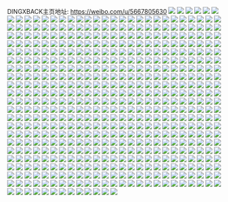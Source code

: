 DINGXBACK主页地址: https://weibo.com/u/5667805630 
![](https://wx4.sinaimg.cn/mw2000/006bzx9Qgy1h8kmkj4sdij30u00vi421.jpg) 
![](https://wx4.sinaimg.cn/mw2000/006bzx9Qgy1h8kmkjt6rmj30u0140wk7.jpg) 
![](https://wx4.sinaimg.cn/mw2000/006bzx9Qgy1h8kmkjhlk5j30u0140gvr.jpg) 
![](https://wx4.sinaimg.cn/mw2000/006bzx9Qgy1h8kmkk4jjuj30u0140drk.jpg) 
![](https://wx4.sinaimg.cn/mw2000/006bzx9Qgy1h8kmkkhq3vj30u0140gzz.jpg) 
![](https://wx4.sinaimg.cn/mw2000/006bzx9Qgy1h8hjbv80m1j30qo0rpacb.jpg) 
![](https://wx4.sinaimg.cn/mw2000/006bzx9Qgy1h82odjegn3j30u0140191.jpg) 
![](https://wx4.sinaimg.cn/mw2000/006bzx9Qgy1h82odihck3j30u0140k71.jpg) 
![](https://wx4.sinaimg.cn/mw2000/006bzx9Qgy1h82odix9hvj30u0140qcz.jpg) 
![](https://wx4.sinaimg.cn/mw2000/006bzx9Qgy1h7g3pf0md1j30u011iwiv.jpg) 
![](https://wx4.sinaimg.cn/mw2000/006bzx9Qgy1h7g3peh8rzj30u011jafk.jpg) 
![](https://wx4.sinaimg.cn/mw2000/006bzx9Qgy1h7g3pd6h61j30su1qgdp4.jpg) 
![](https://wx4.sinaimg.cn/mw2000/006bzx9Qgy1h7g3pdqbtyj30l411i430.jpg) 
![](https://wx4.sinaimg.cn/mw2000/006bzx9Qgy1h77i4bkir8j30my0ukn6e.jpg) 
![](https://wx4.sinaimg.cn/mw2000/006bzx9Qgy1h77hm08stlj315a0u0ah1.jpg) 
![](https://wx4.sinaimg.cn/mw2000/006bzx9Qgy1h77hlz1k2jj30u0140dps.jpg) 
![](https://wx4.sinaimg.cn/mw2000/006bzx9Qgy1h77i2nhsgaj30ru0sogs1.jpg) 
![](https://wx4.sinaimg.cn/mw2000/006bzx9Qgy1h77hlzfrabj30u0140tgi.jpg) 
![](https://wx4.sinaimg.cn/mw2000/006bzx9Qgy1h7662ax6d9j30xl0oq0yy.jpg) 
![](https://wx4.sinaimg.cn/mw2000/006bzx9Qgy1h7662b78eyj30mz0dvdgl.jpg) 
![](https://wx4.sinaimg.cn/mw2000/006bzx9Qgy1h70f19m60lj31680u0drt.jpg) 
![](https://wx4.sinaimg.cn/mw2000/006bzx9Qgy1h6wy1bwa2gj31400u0wqf.jpg) 
![](https://wx4.sinaimg.cn/mw2000/006bzx9Qgy1h6wy1cgofzj31400u0dr7.jpg) 
![](https://wx4.sinaimg.cn/mw2000/006bzx9Qgy1h6wy1czl1zj31400u0wox.jpg) 
![](https://wx4.sinaimg.cn/mw2000/006bzx9Qly1h6vph960d9j30u00u03zn.jpg) 
![](https://wx4.sinaimg.cn/mw2000/006bzx9Qly1h6vph9jah9j30u0141dhg.jpg) 
![](https://wx4.sinaimg.cn/mw2000/006bzx9Qly1h6vph9vq25j30u01etjxl.jpg) 
![](https://wx4.sinaimg.cn/mw2000/006bzx9Qly1h6rvmrowa5j30u013p79x.jpg) 
![](https://wx4.sinaimg.cn/mw2000/006bzx9Qly1h6rvms4mi2j30u013sgqw.jpg) 
![](https://wx4.sinaimg.cn/mw2000/006bzx9Qly1h6rvmqyvoxj30u01hcjyj.jpg) 
![](https://wx4.sinaimg.cn/mw2000/006bzx9Qly1h6rvmshfpvj30u01hck0j.jpg) 
![](https://wx4.sinaimg.cn/mw2000/006bzx9Qly1h6rvmsto9oj30u011i777.jpg) 
![](https://wx4.sinaimg.cn/mw2000/006bzx9Qly1h6rvmt8dj5j30mz14fn1c.jpg) 
![](https://wx4.sinaimg.cn/mw2000/006bzx9Qgy1h6otucesm0j30rl1d3k38.jpg) 
![](https://wx4.sinaimg.cn/mw2000/006bzx9Qgy1h6otufxft9j30u01hcgxd.jpg) 
![](https://wx4.sinaimg.cn/mw2000/006bzx9Qly1h62vb1vy1dj30u0140wmq.jpg) 
![](https://wx4.sinaimg.cn/mw2000/006bzx9Qly1h62vl64oytj30u00w479u.jpg) 
![](https://wx4.sinaimg.cn/mw2000/006bzx9Qly1h62vb38ul7j31400u07cl.jpg) 
![](https://wx4.sinaimg.cn/mw2000/006bzx9Qly1h62vb3jcfwj31400u0jzo.jpg) 
![](https://wx4.sinaimg.cn/mw2000/006bzx9Qly1h62vdt06r1j30u0140tgq.jpg) 
![](https://wx4.sinaimg.cn/mw2000/006bzx9Qly1h62vb0zp8tj31400u0do9.jpg) 
![](https://wx4.sinaimg.cn/mw2000/006bzx9Qgy1h4h47stuyzj31o0190e81.jpg) 
![](https://wx4.sinaimg.cn/mw2000/006bzx9Qgy1h4h47uhn6fj31o0190npd.jpg) 
![](https://wx4.sinaimg.cn/mw2000/006bzx9Qgy1h4h47r9bwjj31o01907wh.jpg) 
![](https://wx4.sinaimg.cn/mw2000/006bzx9Qly1h3qg2a8qd4j30u0140k36.jpg) 
![](https://wx4.sinaimg.cn/mw2000/006bzx9Qly1h3qg29wzkhj30u01404ab.jpg) 
![](https://wx4.sinaimg.cn/mw2000/006bzx9Qly1h3qg28i2kdj30u0140jxs.jpg) 
![](https://wx4.sinaimg.cn/mw2000/006bzx9Qly1h3qg26gbnij30u01400yu.jpg) 
![](https://wx4.sinaimg.cn/mw2000/006bzx9Qly1h3qg28sf0mj30u0140106.jpg) 
![](https://wx4.sinaimg.cn/mw2000/006bzx9Qly1h3qg26syb6j30u0140dqo.jpg) 
![](https://wx4.sinaimg.cn/mw2000/006bzx9Qly1h3qg2881mfj30u0140tgn.jpg) 
![](https://wx4.sinaimg.cn/mw2000/006bzx9Qly1h3qg27fnm3j30u0140111.jpg) 
![](https://wx4.sinaimg.cn/mw2000/006bzx9Qly1h3qg2amh13j30u014049j.jpg) 
![](https://wx4.sinaimg.cn/mw2000/006bzx9Qly1h3qg6h1n8ij30u0140ahh.jpg) 
![](https://wx4.sinaimg.cn/mw2000/006bzx9Qgy1h3qhn1csm4j30u010mwkj.jpg) 
![](https://wx4.sinaimg.cn/mw2000/006bzx9Qgy1h3qhfn1r10j30u0281atb.jpg) 
![](https://wx4.sinaimg.cn/mw2000/006bzx9Qly1h2v5upfphvj30u0190dny.jpg) 
![](https://wx4.sinaimg.cn/mw2000/006bzx9Qly1h2m055twngj31940u0dky.jpg) 
![](https://wx4.sinaimg.cn/mw2000/006bzx9Qly1h2m056u3qrj31940u00y3.jpg) 
![](https://wx4.sinaimg.cn/mw2000/006bzx9Qly1h2kyuzgc45j31900u0gqg.jpg) 
![](https://wx4.sinaimg.cn/mw2000/006bzx9Qly1h2kyv0ekixj30u00zfqbr.jpg) 
![](https://wx4.sinaimg.cn/mw2000/006bzx9Qly1h2mpowvvn3j31940u0q8w.jpg) 
![](https://wx4.sinaimg.cn/mw2000/006bzx9Qly1h2mq52os4zj31940u0qf2.jpg) 
![](https://wx4.sinaimg.cn/mw2000/006bzx9Qly1h2mpoxhjknj31950u0agy.jpg) 
![](https://wx4.sinaimg.cn/mw2000/006bzx9Qly1h2kyv1rrwoj30u010mafz.jpg) 
![](https://wx4.sinaimg.cn/mw2000/006bzx9Qly1h2kyv13xi2j30u01940y0.jpg) 
![](https://wx4.sinaimg.cn/mw2000/006bzx9Qly1h1ma7yhh6sj30u01hj4c1.jpg) 
![](https://wx4.sinaimg.cn/mw2000/006bzx9Qly1h1ma7sw1e4j30u01hj100.jpg) 
![](https://wx4.sinaimg.cn/mw2000/006bzx9Qly1h1ma7x4dhfj30u01hjk2y.jpg) 
![](https://wx4.sinaimg.cn/mw2000/006bzx9Qly1h1ma7w66czj30u01hj4by.jpg) 
![](https://wx4.sinaimg.cn/mw2000/006bzx9Qly1h1ma7xr5m6j30u01hjqcs.jpg) 
![](https://wx4.sinaimg.cn/mw2000/006bzx9Qly1h1ma7u6ldgj30u01hj7eq.jpg) 
![](https://wx4.sinaimg.cn/mw2000/006bzx9Qly1h1ma7vfhmjj30u01hjqaz.jpg) 
![](https://wx4.sinaimg.cn/mw2000/006bzx9Qly1h1ma7usm84j30u01hjqba.jpg) 
![](https://wx4.sinaimg.cn/mw2000/006bzx9Qly1h11kktj5s9j30u01400w2.jpg) 
![](https://wx4.sinaimg.cn/mw2000/006bzx9Qly1h11kksqyyjj314w0ngq8h.jpg) 
![](https://wx4.sinaimg.cn/mw2000/006bzx9Qly1h11kku8pzfj30u0190k0q.jpg) 
![](https://wx4.sinaimg.cn/mw2000/006bzx9Qly1h11kkuwghxj315o0rsq7q.jpg) 
![](https://wx4.sinaimg.cn/mw2000/006bzx9Qly1gzfkv28170j30u0140dq6.jpg) 
![](https://wx4.sinaimg.cn/mw2000/006bzx9Qly1gzfkv638rqj31400u0mzr.jpg) 
![](https://wx4.sinaimg.cn/mw2000/006bzx9Qly1gzfl6jx9k3j30u0140dsy.jpg) 
![](https://wx4.sinaimg.cn/mw2000/006bzx9Qly1gzfky6dyqfj31400u0wnr.jpg) 
![](https://wx4.sinaimg.cn/mw2000/006bzx9Qly1gzfkv58yivj317d0u0aht.jpg) 
![](https://wx4.sinaimg.cn/mw2000/006bzx9Qly1gzfkv7abfij31400u07b4.jpg) 
![](https://wx4.sinaimg.cn/mw2000/006bzx9Qly1gz6dweu2hkj31400u07kw.jpg) 
![](https://wx4.sinaimg.cn/mw2000/006bzx9Qly1gz6dwgaao2j312b0u00zw.jpg) 
![](https://wx4.sinaimg.cn/mw2000/006bzx9Qly1gz6dwfl88tj310n0u0wtr.jpg) 
![](https://wx4.sinaimg.cn/mw2000/006bzx9Qly1gz6dwe78fij31400u07kw.jpg) 
![](https://wx4.sinaimg.cn/mw2000/006bzx9Qly1gz6e8o2tczj30u00u0gqo.jpg) 
![](https://wx4.sinaimg.cn/mw2000/006bzx9Qly1gz6e8nshi6j31400u0k3a.jpg) 
![](https://wx4.sinaimg.cn/mw2000/006bzx9Qly1gz1t0hb7mtj31400qodmf.jpg) 
![](https://wx4.sinaimg.cn/mw2000/006bzx9Qly1gz1t09gv8qj31400u07bt.jpg) 
![](https://wx4.sinaimg.cn/mw2000/006bzx9Qly1gz1t06ke7kj31400u0ais.jpg) 
![](https://wx4.sinaimg.cn/mw2000/006bzx9Qly1gz1t0880c1j31400u07bv.jpg) 
![](https://wx4.sinaimg.cn/mw2000/006bzx9Qly1gyukxjaacij30u0140n8g.jpg) 
![](https://wx4.sinaimg.cn/mw2000/006bzx9Qly1gygw7j9t8zj30u0190wm5.jpg) 
![](https://wx4.sinaimg.cn/mw2000/006bzx9Qly1gygw7ke4slj30u0190jzw.jpg) 
![](https://wx4.sinaimg.cn/mw2000/006bzx9Qly1gygw7llu5jj30u018g161.jpg) 
![](https://wx4.sinaimg.cn/mw2000/006bzx9Qly1gygw7me6stj30u016948g.jpg) 
![](https://wx4.sinaimg.cn/mw2000/006bzx9Qly1gygw7ik7jwj30u013qwlx.jpg) 
![](https://wx4.sinaimg.cn/mw2000/006bzx9Qly1gygw9n4jzcj30u017346a.jpg) 
![](https://wx4.sinaimg.cn/mw2000/006bzx9Qly1gxzgj4qwjxj30u01hj7af.jpg) 
![](https://wx4.sinaimg.cn/mw2000/006bzx9Qly1gxzgixdfqkj30u01hj0zg.jpg) 
![](https://wx4.sinaimg.cn/mw2000/006bzx9Qly1gxzgitd4ndj30u017dgqe.jpg) 
![](https://wx4.sinaimg.cn/mw2000/006bzx9Qly1gxzgj1cu4jj30u01hjtfd.jpg) 
![](https://wx4.sinaimg.cn/mw2000/006bzx9Qly1gxzgj6epv9j30u01hjjxc.jpg) 
![](https://wx4.sinaimg.cn/mw2000/006bzx9Qly1gxzgj9l70ij30u018qq8m.jpg) 
![](https://wx4.sinaimg.cn/mw2000/006bzx9Qly1gxzgje1f05j30u01cbwkh.jpg) 
![](https://wx4.sinaimg.cn/mw2000/006bzx9Qly1gxzgjceol8j30u01hjqap.jpg) 
![](https://wx4.sinaimg.cn/mw2000/006bzx9Qly1gwvq8rkjsyj31400u07a9.jpg) 
![](https://wx4.sinaimg.cn/mw2000/006bzx9Qly1gwvq8rw8ngj31400u0whi.jpg) 
![](https://wx4.sinaimg.cn/mw2000/006bzx9Qly1gwqnikobxlj30qo0hs777.jpg) 
![](https://wx4.sinaimg.cn/mw2000/006bzx9Qly1gwhuf6gna9j30n00sdwl6.jpg) 
![](https://wx4.sinaimg.cn/mw2000/006bzx9Qly1gwhuf4yc0xj30n011vk19.jpg) 
![](https://wx4.sinaimg.cn/mw2000/006bzx9Qly1gwhuf6wxujj30n011swlz.jpg) 
![](https://wx4.sinaimg.cn/mw2000/006bzx9Qly1gvq0nyh1h1j60u00u0tg402.jpg) 
![](https://wx4.sinaimg.cn/mw2000/006bzx9Qly1gvq1jtm8vwj60u00u0tcj02.jpg) 
![](https://wx4.sinaimg.cn/mw2000/006bzx9Qly1gvq0nxwb30j60oc16xahz02.jpg) 
![](https://wx4.sinaimg.cn/mw2000/006bzx9Qly1gvq0ny6wbyj60k00k041v02.jpg) 
![](https://wx4.sinaimg.cn/mw2000/006bzx9Qly1gvq1jtb7fpj60s50s5go902.jpg) 
![](https://wx4.sinaimg.cn/mw2000/006bzx9Qly1gvq1ju2ng2j60rs15w7b502.jpg) 
![](https://wx4.sinaimg.cn/mw2000/006bzx9Qly1gvowjmwlelj60u20u0gq602.jpg) 
![](https://wx4.sinaimg.cn/mw2000/006bzx9Qly1gvowjmbcwfj60hs0hs0u202.jpg) 
![](https://wx4.sinaimg.cn/mw2000/006bzx9Qly1gvgg0z1zdij30u01yiamy.jpg) 
![](https://wx4.sinaimg.cn/mw2000/006bzx9Qly1gvgg10ugr6j60u013mtew02.jpg) 
![](https://wx4.sinaimg.cn/mw2000/006bzx9Qly1gvgg0yjkw9j60u01arguu02.jpg) 
![](https://wx4.sinaimg.cn/mw2000/006bzx9Qly1gvgg0zb0duj60u0116wkd02.jpg) 
![](https://wx4.sinaimg.cn/mw2000/006bzx9Qly1gvgg1121wkj60k00zqjtj02.jpg) 
![](https://wx4.sinaimg.cn/mw2000/006bzx9Qly1gvgg0znabuj60u010bjx802.jpg) 
![](https://wx4.sinaimg.cn/mw2000/006bzx9Qly1gvgg102r81j60u0140n1f02.jpg) 
![](https://wx4.sinaimg.cn/mw2000/006bzx9Qly1gvgxlx1qm2j60u0140dos02.jpg) 
![](https://wx4.sinaimg.cn/mw2000/006bzx9Qly1gvgg10aecuj60u0140whx02.jpg) 
![](https://wx4.sinaimg.cn/mw2000/006bzx9Qly1gv60z6p39fj61ds0n00zo02.jpg) 
![](https://wx4.sinaimg.cn/mw2000/006bzx9Qly1gv60z7j4ewj30u00u0ahl.jpg) 
![](https://wx4.sinaimg.cn/mw2000/006bzx9Qly1gv60zu54etj30u01c1430.jpg) 
![](https://wx4.sinaimg.cn/mw2000/006bzx9Qly1gu94r9nakaj61400u044e02.jpg) 
![](https://wx4.sinaimg.cn/mw2000/006bzx9Qly1gu94rbvnwcj60n01dswjr02.jpg) 
![](https://wx4.sinaimg.cn/mw2000/006bzx9Qly1gu94r8vmdnj61400u0zqt02.jpg) 
![](https://wx4.sinaimg.cn/mw2000/006bzx9Qly1gqurj4e0rrj30qo0ipq6i.jpg) 
![](https://wx4.sinaimg.cn/mw2000/006bzx9Qly1gq8m3rb7ucj30u00u0juu.jpg) 
![](https://wx4.sinaimg.cn/mw2000/006bzx9Qly1gq8m3rlyhbj30u00u0juy.jpg) 
![](https://wx4.sinaimg.cn/mw2000/006bzx9Qly1gq8m3qov1gj30ng2o8h2f.jpg) 
![](https://wx4.sinaimg.cn/mw2000/006bzx9Qly1gq4y7h67ijj30u0140k7f.jpg) 
![](https://wx4.sinaimg.cn/mw2000/006bzx9Qly1gq4y7jgh1tj31400u0na2.jpg) 
![](https://wx4.sinaimg.cn/mw2000/006bzx9Qly1gq4y7mpk82j30u0140dv9.jpg) 
![](https://wx4.sinaimg.cn/mw2000/006bzx9Qly1gq4y7tuegkj30u0140h0i.jpg) 
![](https://wx4.sinaimg.cn/mw2000/006bzx9Qly1gq4y7ev9kfj30n01a0tp2.jpg) 
![](https://wx4.sinaimg.cn/mw2000/006bzx9Qly1gq4y7py35zj30u0140ape.jpg) 
![](https://wx4.sinaimg.cn/mw2000/006bzx9Qly1gpkqjexq1uj32c02c0npi.jpg) 
![](https://wx4.sinaimg.cn/mw2000/006bzx9Qly1gpkqjj69l0j32c0340hdt.jpg) 
![](https://wx4.sinaimg.cn/mw2000/006bzx9Qly1gpkqjhjz3jj32dc35sx6u.jpg) 
![](https://wx4.sinaimg.cn/mw2000/006bzx9Qly1gpkqjkn722j32c0340juf.jpg) 
![](https://wx4.sinaimg.cn/mw2000/006bzx9Qly1gpkqjn7f58j30sg0h3419.jpg) 
![](https://wx4.sinaimg.cn/mw2000/006bzx9Qly1gpkqjmfhjgj32c0340n3a.jpg) 
![](https://wx4.sinaimg.cn/mw2000/006bzx9Qly1gpc7csnxetj31c60ln150.jpg) 
![](https://wx4.sinaimg.cn/mw2000/006bzx9Qly1gpc7ctkwhvj30zk0pgwtj.jpg) 
![](https://wx4.sinaimg.cn/mw2000/006bzx9Qly1gpc7cu0uxoj30v90kmgqg.jpg) 
![](https://wx4.sinaimg.cn/mw2000/006bzx9Qly1gpc7cucl8ij30eg0b7jtb.jpg) 
![](https://wx4.sinaimg.cn/mw2000/006bzx9Qly1gpc7d2tjczj30rs0rsgp3.jpg) 
![](https://wx4.sinaimg.cn/mw2000/006bzx9Qly1gpc7d2azekj30zk0l4q7u.jpg) 
![](https://wx4.sinaimg.cn/mw2000/006bzx9Qly1gpc7cw0bquj30u02l9b09.jpg) 
![](https://wx4.sinaimg.cn/mw2000/006bzx9Qly1gp7znwz0plj30n01nbe20.jpg) 
![](https://wx4.sinaimg.cn/mw2000/006bzx9Qly1gp7zo61l62j30n02k0e6i.jpg) 
![](https://wx4.sinaimg.cn/mw2000/006bzx9Qly1gp7znpwco0j30n01pc7or.jpg) 
![](https://wx4.sinaimg.cn/mw2000/006bzx9Qly1gp7zo8rft5j30u0140tjj.jpg) 
![](https://wx4.sinaimg.cn/mw2000/006bzx9Qly1gp7zol957yj31a90u0dxx.jpg) 
![](https://wx4.sinaimg.cn/mw2000/006bzx9Qly1gp7zoor6j8j30u010t7ej.jpg) 
![](https://wx4.sinaimg.cn/mw2000/006bzx9Qly1gp7zotkqatj30u0140wwy.jpg) 
![](https://wx4.sinaimg.cn/mw2000/006bzx9Qly1gp7zogc30nj31640u07ki.jpg) 
![](https://wx4.sinaimg.cn/mw2000/006bzx9Qly1gp7zoyfr8tj30u0140tpg.jpg) 
![](https://wx4.sinaimg.cn/mw2000/006bzx9Qly1gp0wxucm7kj31400u0h97.jpg) 
![](https://wx4.sinaimg.cn/mw2000/006bzx9Qly1gp0wxq0cp6j31400u01es.jpg) 
![](https://wx4.sinaimg.cn/mw2000/006bzx9Qly1gp0wxyxqv9j31400u0ay6.jpg) 
![](https://wx4.sinaimg.cn/mw2000/006bzx9Qly1gp0wxhn6bfj30n01frqo9.jpg) 
![](https://wx4.sinaimg.cn/mw2000/006bzx9Qly1gp0wxmhvbqj31400u01az.jpg) 
![](https://wx4.sinaimg.cn/mw2000/006bzx9Qly1gp0wy1zq6oj30u0140k0v.jpg) 
![](https://wx4.sinaimg.cn/mw2000/006bzx9Qly1gp0wy6pdpdj31400u0nl3.jpg) 
![](https://wx4.sinaimg.cn/mw2000/006bzx9Qly1gp0wyam9ilj31400u0h4j.jpg) 
![](https://wx4.sinaimg.cn/mw2000/006bzx9Qly1gp0wy07941j30n00h47al.jpg) 
![](https://wx4.sinaimg.cn/mw2000/006bzx9Qly1gp0hs92aczj30u00u0q6m.jpg) 
![](https://wx4.sinaimg.cn/mw2000/006bzx9Qly1gnwoktpla9j30u0140dtg.jpg) 
![](https://wx4.sinaimg.cn/mw2000/006bzx9Qly1gnwoksye7rj30u0140tmc.jpg) 
![](https://wx4.sinaimg.cn/mw2000/006bzx9Qly1gnwoks7x1lj30u0140an8.jpg) 
![](https://wx4.sinaimg.cn/mw2000/006bzx9Qly1gnwokokmw6j313s0u0h0b.jpg) 
![](https://wx4.sinaimg.cn/mw2000/006bzx9Qly1gnwokn5pp4j31400u019s.jpg) 
![](https://wx4.sinaimg.cn/mw2000/006bzx9Qly1gnwokqp4buj31400u0h2p.jpg) 
![](https://wx4.sinaimg.cn/mw2000/006bzx9Qly1gnwokrgp5wj30u01904b3.jpg) 
![](https://wx4.sinaimg.cn/mw2000/006bzx9Qly1gnwokv0jfzj30u0140qk5.jpg) 
![](https://wx4.sinaimg.cn/mw2000/006bzx9Qly1gnwokvq360j31400u0n6w.jpg) 
![](https://wx4.sinaimg.cn/mw2000/006bzx9Qly1gnv09cdfhqj32c0340kjo.jpg) 
![](https://wx4.sinaimg.cn/mw2000/006bzx9Qly1gnv09nj97rj32c0340x6s.jpg) 
![](https://wx4.sinaimg.cn/mw2000/006bzx9Qly1gnv09duquej30n01dsk89.jpg) 
![](https://wx4.sinaimg.cn/mw2000/006bzx9Qly1gnv09h7agyj32c0340u10.jpg) 
![](https://wx4.sinaimg.cn/mw2000/006bzx9Qly1gnv0o7nxirj32c0340e83.jpg) 
![](https://wx4.sinaimg.cn/mw2000/006bzx9Qly1gnv09rh9lvj32c0340hdv.jpg) 
![](https://wx4.sinaimg.cn/mw2000/006bzx9Qly1gnv09tesruj30n01ve4qp.jpg) 
![](https://wx4.sinaimg.cn/mw2000/006bzx9Qly1gnv0o5baidj33402c07wj.jpg) 
![](https://wx4.sinaimg.cn/mw2000/006bzx9Qly1gnv093iozdj32c03401kz.jpg) 
![](https://wx4.sinaimg.cn/mw2000/006bzx9Qly1gnppqjdjrbj31400u0tlx.jpg) 
![](https://wx4.sinaimg.cn/mw2000/006bzx9Qly1gnppqjnv7uj30u0140n71.jpg) 
![](https://wx4.sinaimg.cn/mw2000/006bzx9Qly1gnppqi4w8oj30zi0gegsb.jpg) 
![](https://wx4.sinaimg.cn/mw2000/006bzx9Qly1gnppqiwwgkj30vu0u0tex.jpg) 
![](https://wx4.sinaimg.cn/mw2000/006bzx9Qly1gnppqj4qobj30k00zk75u.jpg) 
![](https://wx4.sinaimg.cn/mw2000/006bzx9Qly1gnppqik5lbj30q80o00v6.jpg) 
![](https://wx4.sinaimg.cn/mw2000/006bzx9Qly1gnanp20e9gj30u015vdpx.jpg) 
![](https://wx4.sinaimg.cn/mw2000/006bzx9Qly1gnanmlpv6xj30u0140anp.jpg) 
![](https://wx4.sinaimg.cn/mw2000/006bzx9Qly1gnanmldiqkj31400u0dr9.jpg) 
![](https://wx4.sinaimg.cn/mw2000/006bzx9Qly1gnanmo02fcj318d0u0dvh.jpg) 
![](https://wx4.sinaimg.cn/mw2000/006bzx9Qly1gnanmmvqwcj31400u0qfn.jpg) 
![](https://wx4.sinaimg.cn/mw2000/006bzx9Qly1gnanmn8gk9j30u00wmk11.jpg) 
![](https://wx4.sinaimg.cn/mw2000/006bzx9Qly1gmxfq6gxcmj30u014aqf6.jpg) 
![](https://wx4.sinaimg.cn/mw2000/006bzx9Qly1gmxfq7ehiyj30u0140k03.jpg) 
![](https://wx4.sinaimg.cn/mw2000/006bzx9Qly1gmxfq82e78j31400u0gyt.jpg) 
![](https://wx4.sinaimg.cn/mw2000/006bzx9Qly1gmxfq9kwt5j31400u0qfy.jpg) 
![](https://wx4.sinaimg.cn/mw2000/006bzx9Qly1gmxfqaes4oj30u010qtl2.jpg) 
![](https://wx4.sinaimg.cn/mw2000/006bzx9Qly1gmxfq5frj5j30u0140gvi.jpg) 
![](https://wx4.sinaimg.cn/mw2000/006bzx9Qly1gmrcu1i88oj30u012q12d.jpg) 
![](https://wx4.sinaimg.cn/mw2000/006bzx9Qly1gmrcu16oskj30u00y77c9.jpg) 
![](https://wx4.sinaimg.cn/mw2000/006bzx9Qly1gmrcu0s3apj31890u0qj1.jpg) 
![](https://wx4.sinaimg.cn/mw2000/006bzx9Qgy1gm3eju3whjj30u01o04ej.jpg) 
![](https://wx4.sinaimg.cn/mw2000/006bzx9Qgy1gm3ejt7l7oj30n01dskjn.jpg) 
![](https://wx4.sinaimg.cn/mw2000/006bzx9Qgy1gm3ejo385ij30n01dsb2a.jpg) 
![](https://wx4.sinaimg.cn/mw2000/006bzx9Qgy1gm2r2g0v7tj32pq2pqu10.jpg) 
![](https://wx4.sinaimg.cn/mw2000/006bzx9Qgy1gm2r33u8asj32b12s7x6p.jpg) 
![](https://wx4.sinaimg.cn/mw2000/006bzx9Qgy1gm2r2n7twzj33402c0e84.jpg) 
![](https://wx4.sinaimg.cn/mw2000/006bzx9Qgy1gm2r2s8imbj32c02stqv7.jpg) 
![](https://wx4.sinaimg.cn/mw2000/006bzx9Qgy1gm2r2xlfztj33402c0u0z.jpg) 
![](https://wx4.sinaimg.cn/mw2000/006bzx9Qgy1gm2r31evfdj329z2tdu0y.jpg) 
![](https://wx4.sinaimg.cn/mw2000/006bzx9Qly1glmw2abxewj31400u048r.jpg) 
![](https://wx4.sinaimg.cn/mw2000/006bzx9Qly1glmw29stz4j31400u04fm.jpg) 
![](https://wx4.sinaimg.cn/mw2000/006bzx9Qly1glmw28ylkmj30u01401fw.jpg) 
![](https://wx4.sinaimg.cn/mw2000/006bzx9Qly1gkkf5rzu36j31b70u0apa.jpg) 
![](https://wx4.sinaimg.cn/mw2000/006bzx9Qly1gkkf5uzzkyj30u01401a3.jpg) 
![](https://wx4.sinaimg.cn/mw2000/006bzx9Qly1gkkf5o8hbcj30u00w9wp9.jpg) 
![](https://wx4.sinaimg.cn/mw2000/006bzx9Qly1gkkf5ti59gj317n0u0dvr.jpg) 
![](https://wx4.sinaimg.cn/mw2000/006bzx9Qly1gkkf5r23wjj31400u0wuy.jpg) 
![](https://wx4.sinaimg.cn/mw2000/006bzx9Qly1gkkf5ucnyoj30u00xf16c.jpg) 
![](https://wx4.sinaimg.cn/mw2000/006bzx9Qly1gkkf5pc0dzj31400u0tk1.jpg) 
![](https://wx4.sinaimg.cn/mw2000/006bzx9Qly1gkkf5smzo3j30u012ttmv.jpg) 
![](https://wx4.sinaimg.cn/mw2000/006bzx9Qly1gkkf5vw70mj31400u0ndo.jpg) 
![](https://wx4.sinaimg.cn/mw2000/006bzx9Qgy1gjge2wcp30j30u00mgwiz.jpg) 
![](https://wx4.sinaimg.cn/mw2000/006bzx9Qly1gjdnltqa27j30u0140b18.jpg) 
![](https://wx4.sinaimg.cn/mw2000/006bzx9Qly1gjdnlzh0kvj31h81kwhdu.jpg) 
![](https://wx4.sinaimg.cn/mw2000/006bzx9Qly1gjdnlvi1jlj30th140kir.jpg) 
![](https://wx4.sinaimg.cn/mw2000/006bzx9Qly1gjdnlx2ivzj30tn1401kb.jpg) 
![](https://wx4.sinaimg.cn/mw2000/006bzx9Qly1gjdnls226yj31uo1e0u0x.jpg) 
![](https://wx4.sinaimg.cn/mw2000/006bzx9Qly1gjdnlumxbej30u01401kx.jpg) 
![](https://wx4.sinaimg.cn/mw2000/006bzx9Qly1gjcdh4tmrfj316o1kwkjl.jpg) 
![](https://wx4.sinaimg.cn/mw2000/006bzx9Qly1gjcdh2kv1cj316o1kwb2a.jpg) 
![](https://wx4.sinaimg.cn/mw2000/006bzx9Qly1gjcdh14wiyj30hs04ft8t.jpg) 
![](https://wx4.sinaimg.cn/mw2000/006bzx9Qgy1gj8vd171lpj316o1kwkjm.jpg) 
![](https://wx4.sinaimg.cn/mw2000/006bzx9Qgy1gj8vd2tq4pj31400u01bd.jpg) 
![](https://wx4.sinaimg.cn/mw2000/006bzx9Qgy1gj8vd5bgv6j31kw104npd.jpg) 
![](https://wx4.sinaimg.cn/mw2000/006bzx9Qgy1gj8vd6cwnej30tz0y4wsh.jpg) 
![](https://wx4.sinaimg.cn/mw2000/006bzx9Qgy1gj8vcxcpclj30u00xqx2v.jpg) 
![](https://wx4.sinaimg.cn/mw2000/006bzx9Qgy1gj8vd79dsoj31400u0wsl.jpg) 
![](https://wx4.sinaimg.cn/mw2000/006bzx9Qly1giy3ide2joj31400u0dkf.jpg) 
![](https://wx4.sinaimg.cn/mw2000/006bzx9Qly1giy3icr9c9j30ps0s4tbx.jpg) 
![](https://wx4.sinaimg.cn/mw2000/006bzx9Qly1giy3ic9i18j31400u0qb1.jpg) 
![](https://wx4.sinaimg.cn/mw2000/006bzx9Qly1gieurs42obj31400u0gs4.jpg) 
![](https://wx4.sinaimg.cn/mw2000/006bzx9Qly1gieuqg5jkuj30hs09z3z0.jpg) 
![](https://wx4.sinaimg.cn/mw2000/006bzx9Qly1gieurqi749j31400s977f.jpg) 
![](https://wx4.sinaimg.cn/mw2000/006bzx9Qly1gieuru0arfj31400u0dnv.jpg) 
![](https://wx4.sinaimg.cn/mw2000/006bzx9Qly1gieurtcrxqj31400u0tfi.jpg) 
![](https://wx4.sinaimg.cn/mw2000/006bzx9Qly1gieursppxrj31400u0wko.jpg) 
![](https://wx4.sinaimg.cn/mw2000/006bzx9Qly1gieurpxjpqj30u01rpq9q.jpg) 
![](https://wx4.sinaimg.cn/mw2000/006bzx9Qly1gieurimtxuj30hs09zdg7.jpg) 
![](https://wx4.sinaimg.cn/mw2000/006bzx9Qly1gieurr8o4gj30u0140aj9.jpg) 
![](https://wx4.sinaimg.cn/mw2000/006bzx9Qly1ghyp5dcdasj31400u0q5x.jpg) 
![](https://wx4.sinaimg.cn/mw2000/006bzx9Qly1ghyp595hr8j30u00u0dln.jpg) 
![](https://wx4.sinaimg.cn/mw2000/006bzx9Qly1ghyp5bztw8j317k0u0tkc.jpg) 
![](https://wx4.sinaimg.cn/mw2000/006bzx9Qly1ghyp5el1bdj30u02d04bp.jpg) 
![](https://wx4.sinaimg.cn/mw2000/006bzx9Qly1ghyp5b85gpj30u00wo78y.jpg) 
![](https://wx4.sinaimg.cn/mw2000/006bzx9Qly1ghyp59xibvj31400u0tep.jpg) 
![](https://wx4.sinaimg.cn/mw2000/006bzx9Qly1ghyp583svoj30u02n2gz1.jpg) 
![](https://wx4.sinaimg.cn/mw2000/006bzx9Qly1ghyp5cmjc1j30u00u0q8u.jpg) 
![](https://wx4.sinaimg.cn/mw2000/006bzx9Qly1ghyp5an4idj31400u00ym.jpg) 
![](https://wx4.sinaimg.cn/mw2000/006bzx9Qly1ghrt2v751dj30u00vm78d.jpg) 
![](https://wx4.sinaimg.cn/mw2000/006bzx9Qly1ghrte541oyj30u0140wj2.jpg) 
![](https://wx4.sinaimg.cn/mw2000/006bzx9Qly1ghrt2rri5mj30zg0u0n2g.jpg) 
![](https://wx4.sinaimg.cn/mw2000/006bzx9Qly1ghrt2tkvqqj31400u0wh2.jpg) 
![](https://wx4.sinaimg.cn/mw2000/006bzx9Qly1ghrt2sjdlhj31400u076e.jpg) 
![](https://wx4.sinaimg.cn/mw2000/006bzx9Qly1ghrt70d51kj30u011ogqo.jpg) 
![](https://wx4.sinaimg.cn/mw2000/006bzx9Qly1ghfpir4vmtj30sg0h3771.jpg) 
![](https://wx4.sinaimg.cn/mw2000/006bzx9Qly1ghfpis6xudj30p00vegnx.jpg) 
![](https://wx4.sinaimg.cn/mw2000/006bzx9Qly1ghfpirinwmj30ks0jlgoy.jpg) 
![](https://wx4.sinaimg.cn/mw2000/006bzx9Qly1ghfpit2kicj31400u045o.jpg) 
![](https://wx4.sinaimg.cn/mw2000/006bzx9Qly1ghf3r6b7uej319m0u0dnm.jpg) 
![](https://wx4.sinaimg.cn/mw2000/006bzx9Qly1ghf3r7052zj31400u0jvy.jpg) 
![](https://wx4.sinaimg.cn/mw2000/006bzx9Qly1ghf3r88o4uj31400u0ako.jpg) 
![](https://wx4.sinaimg.cn/mw2000/006bzx9Qly1ghf3r54idpj30my0uajv0.jpg) 
![](https://wx4.sinaimg.cn/mw2000/006bzx9Qly1ghf3r8zadcj31400u041i.jpg) 
![](https://wx4.sinaimg.cn/mw2000/006bzx9Qly1ghf3raeaphj31400u047g.jpg) 
![](https://wx4.sinaimg.cn/mw2000/006bzx9Qly1ghcqtub7wyj30u0140qam.jpg) 
![](https://wx4.sinaimg.cn/mw2000/006bzx9Qly1ghcqtw8adoj31400u0mzj.jpg) 
![](https://wx4.sinaimg.cn/mw2000/006bzx9Qly1ghcqtx5x9mj30u0140tg3.jpg) 
![](https://wx4.sinaimg.cn/mw2000/006bzx9Qly1ghcqtxvvthj31400te76w.jpg) 
![](https://wx4.sinaimg.cn/mw2000/006bzx9Qly1ghcqtyk15aj31400u0af6.jpg) 
![](https://wx4.sinaimg.cn/mw2000/006bzx9Qly1ghcqtzqvr8j31400u0n1u.jpg) 
![](https://wx4.sinaimg.cn/mw2000/006bzx9Qly1ghcqu0cfubj30se0n5abw.jpg) 
![](https://wx4.sinaimg.cn/mw2000/006bzx9Qly1ghcqu1vzvcj30u0140q7x.jpg) 
![](https://wx4.sinaimg.cn/mw2000/006bzx9Qly1gh12iqcjunj30u019stf1.jpg) 
![](https://wx4.sinaimg.cn/mw2000/006bzx9Qly1gghlvdd4yjj30wy0u0770.jpg) 
![](https://wx4.sinaimg.cn/mw2000/006bzx9Qly1gg02mt23xrj30hs0prn06.jpg) 
![](https://wx4.sinaimg.cn/mw2000/006bzx9Qly1geuk7j2q1yj313z0oz17d.jpg) 
![](https://wx4.sinaimg.cn/mw2000/006bzx9Qly1genpecsu85j316o1kw7wi.jpg) 
![](https://wx4.sinaimg.cn/mw2000/006bzx9Qly1genpdt4wq3j315o1r7b29.jpg) 
![](https://wx4.sinaimg.cn/mw2000/006bzx9Qly1genpide5xtj31400w01kx.jpg) 
![](https://wx4.sinaimg.cn/mw2000/006bzx9Qly1genpe24g1wj31v31ho4qp.jpg) 
![](https://wx4.sinaimg.cn/mw2000/006bzx9Qly1genpeiecyqj30u0140dup.jpg) 
![](https://wx4.sinaimg.cn/mw2000/006bzx9Qly1genpefcthqj30u0140qtp.jpg) 
![](https://wx4.sinaimg.cn/mw2000/006bzx9Qly1genpdrammsj31hc1z4kjm.jpg) 
![](https://wx4.sinaimg.cn/mw2000/006bzx9Qly1genpdmwvxij31mc1mcqv5.jpg) 
![](https://wx4.sinaimg.cn/mw2000/006bzx9Qly1genpeh6fy1j31400u01ja.jpg) 
![](https://wx4.sinaimg.cn/mw2000/006bzx9Qly1gegf7jw9inj30hs0mimyt.jpg) 
![](https://wx4.sinaimg.cn/mw2000/006bzx9Qly1gegf7pfrbej30hs08cgmp.jpg) 
![](https://wx4.sinaimg.cn/mw2000/006bzx9Qly1gegf7sxsstj30hs09674x.jpg) 
![](https://wx4.sinaimg.cn/mw2000/006bzx9Qly1ge7hsw0tlrj30qo0mamyq.jpg) 
![](https://wx4.sinaimg.cn/mw2000/006bzx9Qly1ge7hsq8knrj30sj1404qp.jpg) 
![](https://wx4.sinaimg.cn/mw2000/006bzx9Qly1ge7hy2551uj30fy0us0uc.jpg) 
![](https://wx4.sinaimg.cn/mw2000/006bzx9Qly1ge7hsrwq4oj30yl140b29.jpg) 
![](https://wx4.sinaimg.cn/mw2000/006bzx9Qly1ge7hsulislj30m30ppqb3.jpg) 
![](https://wx4.sinaimg.cn/mw2000/006bzx9Qly1ge7hst8qjsj30u01401kx.jpg) 
![](https://wx4.sinaimg.cn/mw2000/006bzx9Qly1gdrcrdygtnj33k02dcb2a.jpg) 
![](https://wx4.sinaimg.cn/mw2000/006bzx9Qly1gdrcra3yisj30u0140b1z.jpg) 
![](https://wx4.sinaimg.cn/mw2000/006bzx9Qly1gdrct5za17j30u00uyniq.jpg) 
![](https://wx4.sinaimg.cn/mw2000/006bzx9Qly1gdrct702vfj30u01401kx.jpg) 
![](https://wx4.sinaimg.cn/mw2000/006bzx9Qly1gdrcr8r2h0j30u0140gqd.jpg) 
![](https://wx4.sinaimg.cn/mw2000/006bzx9Qly1gdrcr7zf4gj30u0140k3n.jpg) 
![](https://wx4.sinaimg.cn/mw2000/006bzx9Qly1gdln6s2tvtj30kt0dsjsq.jpg) 
![](https://wx4.sinaimg.cn/mw2000/006bzx9Qly1gdln6scp7hj30u00u0adv.jpg) 
![](https://wx4.sinaimg.cn/mw2000/006bzx9Qly1gde8hgul06j30m40m4abh.jpg) 
![](https://wx4.sinaimg.cn/mw2000/006bzx9Qly1gde8hh93dtj30hs07z0u2.jpg) 
![](https://wx4.sinaimg.cn/mw2000/006bzx9Qly1gdcb1kp7wdj30u0140e76.jpg) 
![](https://wx4.sinaimg.cn/mw2000/006bzx9Qly1gdcb1jwom4j30u0140avt.jpg) 
![](https://wx4.sinaimg.cn/mw2000/006bzx9Qly1gd0rjxnztzj31401401ky.jpg) 
![](https://wx4.sinaimg.cn/mw2000/006bzx9Qly1gd0rjyu68rj30u0140aqy.jpg) 
![](https://wx4.sinaimg.cn/mw2000/006bzx9Qly1gd0rjrkpl2j30u00u0kdb.jpg) 
![](https://wx4.sinaimg.cn/mw2000/006bzx9Qly1gc2znxxss4j30hi0d6jsy.jpg) 
![](https://wx4.sinaimg.cn/mw2000/006bzx9Qly1gc2znz78lgj30iq0putd9.jpg) 
![](https://wx4.sinaimg.cn/mw2000/006bzx9Qly1gc2znzmiubj30eq0kwack.jpg) 
![](https://wx4.sinaimg.cn/mw2000/006bzx9Qly1gb8k2xy18kj30hs0s9abj.jpg) 
![](https://wx4.sinaimg.cn/mw2000/006bzx9Qly1gb13noeo5sj30j6140ngs.jpg) 
![](https://wx4.sinaimg.cn/mw2000/006bzx9Qly1gb13nen2yvj31401404mn.jpg) 
![](https://wx4.sinaimg.cn/mw2000/006bzx9Qly1gb13nzy98yj315o21mkjl.jpg) 
![](https://wx4.sinaimg.cn/mw2000/006bzx9Qly1gb13nhjizfj31400u01kx.jpg) 
![](https://wx4.sinaimg.cn/mw2000/006bzx9Qly1gb13nltbw4j30u01407me.jpg) 
![](https://wx4.sinaimg.cn/mw2000/006bzx9Qly1gb13o4fwzgj30tm0q2ap2.jpg) 
![](https://wx4.sinaimg.cn/mw2000/006bzx9Qly1garl4rbaz7j302g02gdfm.jpg) 
![](https://wx4.sinaimg.cn/mw2000/006bzx9Qly1garl4rrwxdj30gb0ho75r.jpg) 
![](https://wx4.sinaimg.cn/mw2000/006bzx9Qly1g928gxkqbej30hs0hswf3.jpg) 
![](https://wx4.sinaimg.cn/mw2000/006bzx9Qly1g8zy406o2xj30u00u0ae0.jpg) 
![](https://wx4.sinaimg.cn/mw2000/006bzx9Qly1g8zy91wiuxj31400u0adu.jpg) 
![](https://wx4.sinaimg.cn/mw2000/006bzx9Qly1g8zy40xfmrj30u00u077j.jpg) 
![](https://wx4.sinaimg.cn/mw2000/006bzx9Qly1g8zy3znepgj31400u0n0m.jpg) 
![](https://wx4.sinaimg.cn/mw2000/006bzx9Qly1g8zy92pqrhj31400mi0wp.jpg) 
![](https://wx4.sinaimg.cn/mw2000/006bzx9Qly1g8zy3z3aoij31400u0n0p.jpg) 
![](https://wx4.sinaimg.cn/mw2000/006bzx9Qly1g8tfm7uc8aj31o00u0ad1.jpg) 
![](https://wx4.sinaimg.cn/mw2000/006bzx9Qly1g8tfm4a63pj31o00u07ai.jpg) 
![](https://wx4.sinaimg.cn/mw2000/006bzx9Qly1g8tfm5fudoj31o00u00wl.jpg) 
![](https://wx4.sinaimg.cn/mw2000/006bzx9Qly1g8tfm6dl59j31o00u079k.jpg) 
![](https://wx4.sinaimg.cn/mw2000/006bzx9Qly1g8tfma8qvsj31o00u0wi5.jpg) 
![](https://wx4.sinaimg.cn/mw2000/006bzx9Qly1g8tfm74pdkj31o00u0dja.jpg) 
![](https://wx4.sinaimg.cn/mw2000/006bzx9Qly1g8tfm8knc3j31o00u0whi.jpg) 
![](https://wx4.sinaimg.cn/mw2000/006bzx9Qly1g8tfmb2fhpj31o00u0n3a.jpg) 
![](https://wx4.sinaimg.cn/mw2000/006bzx9Qly1g8tfm9jvbvj31o00u0td2.jpg) 
![](https://wx4.sinaimg.cn/mw2000/006bzx9Qly1g8n1rfif21j31400u042e.jpg) 
![](https://wx4.sinaimg.cn/mw2000/006bzx9Qly1g8n1rhluokj30u0140q5y.jpg) 
![](https://wx4.sinaimg.cn/mw2000/006bzx9Qly1g8n1rh1iuvj31400u043h.jpg) 
![](https://wx4.sinaimg.cn/mw2000/006bzx9Qly1g8n1rinl8dj31900u045v.jpg) 
![](https://wx4.sinaimg.cn/mw2000/006bzx9Qly1g8n1rgckr3j31400miq62.jpg) 
![](https://wx4.sinaimg.cn/mw2000/006bzx9Qly1g8n1rjax98j31400u0di6.jpg) 
![](https://wx4.sinaimg.cn/mw2000/006bzx9Qly1g7r7gwk7ubj30u00u0dk7.jpg) 
![](https://wx4.sinaimg.cn/mw2000/006bzx9Qly1g7r7gw2kfhj30u00u00v4.jpg) 
![](https://wx4.sinaimg.cn/mw2000/006bzx9Qly1g7r7ml4iy7j30u01hc74c.jpg) 
![](https://wx4.sinaimg.cn/mw2000/006bzx9Qly1g7r7mlp651j30u01hc74c.jpg) 
![](https://wx4.sinaimg.cn/mw2000/006bzx9Qly1g7r7gugghbj30u00u0776.jpg) 
![](https://wx4.sinaimg.cn/mw2000/006bzx9Qly1g7r7gv9yuzj30u00u0jt4.jpg) 
![](https://wx4.sinaimg.cn/mw2000/006bzx9Qly1g7nv3pfv02j31400u0dvs.jpg) 
![](https://wx4.sinaimg.cn/mw2000/006bzx9Qly1g7nv3oleq6j30u0140asn.jpg) 
![](https://wx4.sinaimg.cn/mw2000/006bzx9Qly1g7nv3qadntj313x0u1tt7.jpg) 
![](https://wx4.sinaimg.cn/mw2000/006bzx9Qly1g7nv3p1l8qj31400u0x5e.jpg) 
![](https://wx4.sinaimg.cn/mw2000/006bzx9Qly1g7nv3qnqbrj30tc140kfl.jpg) 
![](https://wx4.sinaimg.cn/mw2000/006bzx9Qly1g7nv3pvas9j31400u0tzn.jpg) 
![](https://wx4.sinaimg.cn/mw2000/006bzx9Qly1g7moo7n7blj30u0140nm5.jpg) 
![](https://wx4.sinaimg.cn/mw2000/006bzx9Qly1g7moo8rd1qj31o01484qq.jpg) 
![](https://wx4.sinaimg.cn/mw2000/006bzx9Qly1g7moo9qlbpj31jm190b2a.jpg) 
![](https://wx4.sinaimg.cn/mw2000/006bzx9Qly1g7mop4w6ldj31400u0dmk.jpg) 
![](https://wx4.sinaimg.cn/mw2000/006bzx9Qly1g7mooa4xsfj30hs0e2dgh.jpg) 
![](https://wx4.sinaimg.cn/mw2000/006bzx9Qly1g7moo75lzpj30u0140wvq.jpg) 
![](https://wx4.sinaimg.cn/mw2000/006bzx9Qgy1g5rk5w5tvhj33k02dce82.jpg) 
![](https://wx4.sinaimg.cn/mw2000/006bzx9Qgy1g5rk5xjvugj33k02dckjm.jpg) 
![](https://wx4.sinaimg.cn/mw2000/006bzx9Qgy1g5rk679ebkj30hs0but9j.jpg) 
![](https://wx4.sinaimg.cn/mw2000/006bzx9Qgy1g5rk6208a0j33k02dckjm.jpg) 
![](https://wx4.sinaimg.cn/mw2000/006bzx9Qgy1g5rk62yvprj32dc3k0e81.jpg) 
![](https://wx4.sinaimg.cn/mw2000/006bzx9Qgy1g5rk63fntyj30hs0budgd.jpg) 
![](https://wx4.sinaimg.cn/mw2000/006bzx9Qgy1g5qdrhf86ej31400u0aol.jpg) 
![](https://wx4.sinaimg.cn/mw2000/006bzx9Qgy1g5qdri9lpmj31400u07wh.jpg) 
![](https://wx4.sinaimg.cn/mw2000/006bzx9Qgy1g5qdrj18cij32dc3k0e81.jpg) 
![](https://wx4.sinaimg.cn/mw2000/006bzx9Qgy1g5qdrkaloej33k02dcb2a.jpg) 
![](https://wx4.sinaimg.cn/mw2000/006bzx9Qgy1g5qdrh0kl1j31400qono2.jpg) 
![](https://wx4.sinaimg.cn/mw2000/006bzx9Qgy1g5qdrlpbdzj33k02dchdu.jpg) 
![](https://wx4.sinaimg.cn/mw2000/006bzx9Qgy1g5qdrohnk9j31400u04nv.jpg) 
![](https://wx4.sinaimg.cn/mw2000/006bzx9Qgy1g5qdrpojwij33k02dce81.jpg) 
![](https://wx4.sinaimg.cn/mw2000/006bzx9Qgy1g5qdtdaswqj33k02dcnpe.jpg) 
![](https://wx4.sinaimg.cn/mw2000/006bzx9Qgy1g5pdify61uj30hs0bugpg.jpg) 
![](https://wx4.sinaimg.cn/mw2000/006bzx9Qgy1g5pdiiqinvj32dc3k0npe.jpg) 
![](https://wx4.sinaimg.cn/mw2000/006bzx9Qgy1g5pdifdsazj30hs0bujuy.jpg) 
![](https://wx4.sinaimg.cn/mw2000/006bzx9Qly1g3lx56ce3pj31400u0k6g.jpg) 
![](https://wx4.sinaimg.cn/mw2000/006bzx9Qly1g3lx56xvncj30k00qowgu.jpg) 
![](https://wx4.sinaimg.cn/mw2000/006bzx9Qly1g3lx55e178j31400u0h14.jpg) 
![](https://wx4.sinaimg.cn/mw2000/006bzx9Qly1g2iasv9on8j30u0190tew.jpg) 
![](https://wx4.sinaimg.cn/mw2000/006bzx9Qly1g2iasucyeyj31900u0tbd.jpg) 
![](https://wx4.sinaimg.cn/mw2000/006bzx9Qly1g2iasxrcj4j30u0190dkz.jpg) 
![](https://wx4.sinaimg.cn/mw2000/006bzx9Qly1g2iaswrx5rj31900u0q5p.jpg) 
![](https://wx4.sinaimg.cn/mw2000/006bzx9Qly1g2iat092yoj31900u0n32.jpg) 
![](https://wx4.sinaimg.cn/mw2000/006bzx9Qly1g2iasvwbaoj31400u0n07.jpg) 
![](https://wx4.sinaimg.cn/mw2000/006bzx9Qly1g2iat1oieej31400u0juy.jpg) 
![](https://wx4.sinaimg.cn/mw2000/006bzx9Qly1g2iat2cd36j31400u0dkv.jpg) 
![](https://wx4.sinaimg.cn/mw2000/006bzx9Qly1g2iatpx8lcj30qo0hs3zg.jpg) 
![](https://wx4.sinaimg.cn/mw2000/006bzx9Qly1g2eyxwj359j31400u0wn3.jpg) 
![](https://wx4.sinaimg.cn/mw2000/006bzx9Qly1g2eyxxhcfhj31400u0dpg.jpg) 
![](https://wx4.sinaimg.cn/mw2000/006bzx9Qly1g2eyxybde3j31400u0aga.jpg) 
![](https://wx4.sinaimg.cn/mw2000/006bzx9Qly1g2eyy03m0vj30u0190dn3.jpg) 
![](https://wx4.sinaimg.cn/mw2000/006bzx9Qly1g2eyy0q837j31hc0u0wij.jpg) 
![](https://wx4.sinaimg.cn/mw2000/006bzx9Qly1g2eyxv9vzjj31400u0dnm.jpg) 
![](https://wx4.sinaimg.cn/mw2000/006bzx9Qly1g2eyxvy9xpj30u0140wkl.jpg) 
![](https://wx4.sinaimg.cn/mw2000/006bzx9Qly1g2eyy1grtmj31900u0n3f.jpg) 
![](https://wx4.sinaimg.cn/mw2000/006bzx9Qly1g2eyykx8skj31400u0win.jpg) 
![](https://wx4.sinaimg.cn/mw2000/006bzx9Qly1g2dxubv99hj30u0140td7.jpg) 
![](https://wx4.sinaimg.cn/mw2000/006bzx9Qly1g2dxuadh0ej31400u00y1.jpg) 
![](https://wx4.sinaimg.cn/mw2000/006bzx9Qly1g2dxuco14tj31400u041t.jpg) 
![](https://wx4.sinaimg.cn/mw2000/006bzx9Qly1g2dxudjnxzj30u01900xr.jpg) 
![](https://wx4.sinaimg.cn/mw2000/006bzx9Qly1g2dxue46wrj31400u0gqa.jpg) 
![](https://wx4.sinaimg.cn/mw2000/006bzx9Qly1g2dxur1he1j30u0140dlf.jpg) 
![](https://wx4.sinaimg.cn/mw2000/006bzx9Qly1g24xbu9ep1j30u01hcahq.jpg) 
![](https://wx4.sinaimg.cn/mw2000/006bzx9Qly1g24xc9qcp4j31900u0q6a.jpg) 
![](https://wx4.sinaimg.cn/mw2000/006bzx9Qly1g24xcy61r2j31400u04a3.jpg) 
![](https://wx4.sinaimg.cn/mw2000/006bzx9Qly1g1zime3s8gj31900u0juq.jpg) 
![](https://wx4.sinaimg.cn/mw2000/006bzx9Qly1g1uiaxqm5rj30u00u0gnr.jpg) 
![](https://wx4.sinaimg.cn/mw2000/006bzx9Qly1g1bwyhf1uaj31900u0wk6.jpg) 
![](https://wx4.sinaimg.cn/mw2000/006bzx9Qly1g1bwye2wvjj31900u0wj0.jpg) 
![](https://wx4.sinaimg.cn/mw2000/006bzx9Qly1g1bwyf0cncj31900u0aft.jpg) 
![](https://wx4.sinaimg.cn/mw2000/006bzx9Qly1g1bwyfwfg8j31900u0tdi.jpg) 
![](https://wx4.sinaimg.cn/mw2000/006bzx9Qly1g1bwyjbqlaj30hs0qowfp.jpg) 
![](https://wx4.sinaimg.cn/mw2000/006bzx9Qly1g1bwygokhqj31900u042u.jpg) 
![](https://wx4.sinaimg.cn/mw2000/006bzx9Qly1g1bwyi7nq3j31900u0q7o.jpg) 
![](https://wx4.sinaimg.cn/mw2000/006bzx9Qly1g1bwyjwpuvj31900u0ad1.jpg) 
![](https://wx4.sinaimg.cn/mw2000/006bzx9Qly1g1bwyj0nunj31900u044d.jpg) 
![](https://wx4.sinaimg.cn/mw2000/006bzx9Qly1g115lp8kpvj30eq0kwack.jpg) 
![](https://wx4.sinaimg.cn/mw2000/006bzx9Qly1fzshfp6h48j30sh1hc77r.jpg) 
![](https://wx4.sinaimg.cn/mw2000/006bzx9Qly1fzshvt68gmj31900u0gpy.jpg) 
![](https://wx4.sinaimg.cn/mw2000/006bzx9Qly1fzshvkqm05j31hc0u00y2.jpg) 
![](https://wx4.sinaimg.cn/mw2000/006bzx9Qly1fzshftsbvaj31hc0qowpp.jpg) 
![](https://wx4.sinaimg.cn/mw2000/006bzx9Qly1fzshvmklewj31400u00zr.jpg) 
![](https://wx4.sinaimg.cn/mw2000/006bzx9Qly1fzshvl6nnkj30k00qo75t.jpg) 
![](https://wx4.sinaimg.cn/mw2000/006bzx9Qly1fzshvlu3w9j31900u0dko.jpg) 
![](https://wx4.sinaimg.cn/mw2000/006bzx9Qly1fzshwbhytxj31400u0wh9.jpg) 
![](https://wx4.sinaimg.cn/mw2000/006bzx9Qly1fzsi1nt5zqj31400u0tbn.jpg) 
![](https://wx4.sinaimg.cn/mw2000/006bzx9Qly1fzo0u18h8sj31901o0kjl.jpg) 
![](https://wx4.sinaimg.cn/mw2000/006bzx9Qly1fzb0oiy9rmj315o0rs4g8.jpg) 
![](https://wx4.sinaimg.cn/mw2000/006bzx9Qly1fzb0oidd8kj31s016ongu.jpg) 
![](https://wx4.sinaimg.cn/mw2000/006bzx9Qly1fzb0okgpurj32dc3k0e81.jpg) 
![](https://wx4.sinaimg.cn/mw2000/006bzx9Qly1fzb0oq4cp6j33k02dchdt.jpg) 
![](https://wx4.sinaimg.cn/mw2000/006bzx9Qly1fzb0olp09hj31a01004qp.jpg) 
![](https://wx4.sinaimg.cn/mw2000/006bzx9Qly1fzb0omwi0ij31s016otst.jpg) 
![](https://wx4.sinaimg.cn/mw2000/006bzx9Qly1fzb0oha7mrj31o0190x6p.jpg) 
![](https://wx4.sinaimg.cn/mw2000/006bzx9Qly1fzb0ooofh8j33k02dckjl.jpg) 
![](https://wx4.sinaimg.cn/mw2000/006bzx9Qly1fzb0ofjryij30u00u0mz3.jpg) 
![](https://wx4.sinaimg.cn/mw2000/006bzx9Qly1fyqd80ewncj31o01907wj.jpg) 
![](https://wx4.sinaimg.cn/mw2000/006bzx9Qly1fyqd7s37raj31400u0dsh.jpg) 
![](https://wx4.sinaimg.cn/mw2000/006bzx9Qly1fyqd7qgr4kj30rs0ltgw4.jpg) 
![](https://wx4.sinaimg.cn/mw2000/006bzx9Qly1fyqd8gvd3dj31400u0h3q.jpg) 
![](https://wx4.sinaimg.cn/mw2000/006bzx9Qly1fyqd80y446j30jg0jg0sw.jpg) 
![](https://wx4.sinaimg.cn/mw2000/006bzx9Qly1fyqd8ew61ij31400u0wnk.jpg) 
![](https://wx4.sinaimg.cn/mw2000/006bzx9Qly1fyqd874smij31o0190hdu.jpg) 
![](https://wx4.sinaimg.cn/mw2000/006bzx9Qly1fyqd8ds6zkj31400u0ajc.jpg) 
![](https://wx4.sinaimg.cn/mw2000/006bzx9Qly1fyqd8c5am6j31o01904qq.jpg) 
![](https://wx4.sinaimg.cn/mw2000/006bzx9Qly1fw9pcaivwyj30qo0zjn5a.jpg) 
![](https://wx4.sinaimg.cn/mw2000/006bzx9Qly1fvyycvn9lzj30zk0qoq6a.jpg) 
![](https://wx4.sinaimg.cn/mw2000/006bzx9Qly1fvv72us6vnj30zk0qogpo.jpg) 
![](https://wx4.sinaimg.cn/mw2000/006bzx9Qly1fuap2lcc5rj30rs0ku4a0.jpg) 
![](https://wx4.sinaimg.cn/mw2000/006bzx9Qly1fuap2lyow9j30rs0p1k1q.jpg) 
![](https://wx4.sinaimg.cn/mw2000/006bzx9Qly1fuap2mhav3j30rs0vtah5.jpg) 
![](https://wx4.sinaimg.cn/mw2000/006bzx9Qly1fuap2mzzq6j30rs0kstkj.jpg) 
![](https://wx4.sinaimg.cn/mw2000/006bzx9Qly1fuap2vcvz5j318y0u0n2r.jpg) 
![](https://wx4.sinaimg.cn/mw2000/006bzx9Qly1fuap2vzl9jj318m0u0k23.jpg) 
![](https://wx4.sinaimg.cn/mw2000/006bzx9Qly1fu22nbfywzj30rs111x07.jpg) 
![](https://wx4.sinaimg.cn/mw2000/006bzx9Qly1fu22n8b2tmj30rs0vun3m.jpg) 
![](https://wx4.sinaimg.cn/mw2000/006bzx9Qly1fu22n8r6ddj30rs0ku11m.jpg) 
![](https://wx4.sinaimg.cn/mw2000/006bzx9Qly1fu22ncinwdj30rs15ox4y.jpg) 
![](https://wx4.sinaimg.cn/mw2000/006bzx9Qly1fu22napfgzj30rs10l4jd.jpg) 
![](https://wx4.sinaimg.cn/mw2000/006bzx9Qly1fu22n9mlxvj30rs0rsk55.jpg) 
![](https://wx4.sinaimg.cn/mw2000/006bzx9Qly1fu22v9gbehj31hc0qo7dg.jpg) 
![](https://wx4.sinaimg.cn/mw2000/006bzx9Qly1fu22sm8fr3j31hc0qote5.jpg) 
![](https://wx4.sinaimg.cn/mw2000/006bzx9Qly1fu22w12pmkj30qo1bedob.jpg) 
![](https://wx4.sinaimg.cn/mw2000/006bzx9Qly1ftq03pakcfj30qo1bfakz.jpg) 
![](https://wx4.sinaimg.cn/mw2000/006bzx9Qgy1ftd9jzyhbtj31hc0qo7wh.jpg) 
![](https://wx4.sinaimg.cn/mw2000/006bzx9Qgy1ftd9jntd47j31hc0qotwu.jpg) 
![](https://wx4.sinaimg.cn/mw2000/006bzx9Qgy1ftd9jp09s9j30rs15o7f2.jpg) 
![](https://wx4.sinaimg.cn/mw2000/006bzx9Qgy1ftd9jwrg6sj30rs15o4e1.jpg) 
![](https://wx4.sinaimg.cn/mw2000/006bzx9Qgy1ftd9jqmc3mj31hc0qohal.jpg) 
![](https://wx4.sinaimg.cn/mw2000/006bzx9Qgy1ftd9jsd2i8j31hc0qo7tt.jpg) 
![](https://wx4.sinaimg.cn/mw2000/006bzx9Qgy1ftd9jvq654j30rs0rsds4.jpg) 
![](https://wx4.sinaimg.cn/mw2000/006bzx9Qgy1ftd9jumqztj315o15o7wh.jpg) 
![](https://wx4.sinaimg.cn/mw2000/006bzx9Qgy1ftd9k1mv6kj315o0rskfg.jpg) 
![](https://wx4.sinaimg.cn/mw2000/006bzx9Qly1fsc9jz1cb0j30hs0np0vj.jpg) 
![](https://wx4.sinaimg.cn/mw2000/006bzx9Qly1fsc9jtizorj30qo0zkaes.jpg) 
![](https://wx4.sinaimg.cn/mw2000/006bzx9Qly1fsc9jyopznj30qo0zkn1r.jpg) 
![](https://wx4.sinaimg.cn/mw2000/006bzx9Qly1fsc9ju48sbj30qo0zkq8k.jpg) 
![](https://wx4.sinaimg.cn/mw2000/006bzx9Qly1fsc9njs4lbj30zk0qoq5i.jpg) 
![](https://wx4.sinaimg.cn/mw2000/006bzx9Qly1fsc9juxnx8j30qo0zkjyi.jpg) 
![](https://wx4.sinaimg.cn/mw2000/006bzx9Qly1fsc9o019mzj30zk0qok1e.jpg) 
![](https://wx4.sinaimg.cn/mw2000/006bzx9Qly1fsc9jwlsxfj30qo0zkgs5.jpg) 
![](https://wx4.sinaimg.cn/mw2000/006bzx9Qly1fqwyh998mgj30j60y4n2q.jpg) 
![](https://wx4.sinaimg.cn/mw2000/006bzx9Qly1fqslybtji6j30k00dcaan.jpg) 
![](https://wx4.sinaimg.cn/mw2000/006bzx9Qly1fqslycyve6j31sg2ds1a8.jpg) 
![](https://wx4.sinaimg.cn/mw2000/006bzx9Qly1fqslye80j8j31sg2ds4fo.jpg) 
![](https://wx4.sinaimg.cn/mw2000/006bzx9Qly1fqslyesnfuj30k00tzgn6.jpg) 
![](https://wx4.sinaimg.cn/mw2000/006bzx9Qly1fqslyfzc25j31sg2dsk1e.jpg) 
![](https://wx4.sinaimg.cn/mw2000/006bzx9Qly1fqslyhg2wjj31sg2dsqmj.jpg) 
![](https://wx4.sinaimg.cn/mw2000/006bzx9Qly1fqslyi83mij31sg2dstia.jpg) 
![](https://wx4.sinaimg.cn/mw2000/006bzx9Qly1fqslyjan6gj31sg2ds47r.jpg) 
![](https://wx4.sinaimg.cn/mw2000/006bzx9Qly1fqslyjrv2cj3190190786.jpg) 
![](https://wx4.sinaimg.cn/mw2000/006bzx9Qly1fqkou7hb2fj31cy1za7wi.jpg) 
![](https://wx4.sinaimg.cn/mw2000/006bzx9Qly1fqkou9kpyrj31mu2e2hdt.jpg) 
![](https://wx4.sinaimg.cn/mw2000/006bzx9Qly1fqkouadniuj30k00qvk1g.jpg) 
![](https://wx4.sinaimg.cn/mw2000/006bzx9Qly1fqkoubhwqij30k00t4dvi.jpg) 
![](https://wx4.sinaimg.cn/mw2000/006bzx9Qly1fqkoucdmo3j31gf26ntie.jpg) 
![](https://wx4.sinaimg.cn/mw2000/006bzx9Qly1fqkoudatbtj31kk2cv174.jpg) 
![](https://wx4.sinaimg.cn/mw2000/006bzx9Qly1fqkouewwvpj31kk2cvn8j.jpg) 
![](https://wx4.sinaimg.cn/mw2000/006bzx9Qly1fqkouflg85j31kk2cv44u.jpg) 
![](https://wx4.sinaimg.cn/mw2000/006bzx9Qly1fqkougb491j30m80ic41o.jpg) 
![](https://wx4.sinaimg.cn/mw2000/006bzx9Qly1fq54qqjfubj30jz0t0wgz.jpg) 
![](https://wx4.sinaimg.cn/mw2000/006bzx9Qly1fq54rada8tj30qo18wmys.jpg) 
![](https://wx4.sinaimg.cn/mw2000/006bzx9Qly1fq54rb882oj30xc0m80wq.jpg) 
![](https://wx4.sinaimg.cn/mw2000/006bzx9Qly1fq3bcaqhlrj30zk0k0aia.jpg) 
![](https://wx4.sinaimg.cn/mw2000/006bzx9Qly1fq3bckiom8j30zk0k047f.jpg) 
![](https://wx4.sinaimg.cn/mw2000/006bzx9Qly1fq3bcmkr1lj30zk0k0n9j.jpg) 
![](https://wx4.sinaimg.cn/mw2000/006bzx9Qly1fq3bco41g3j30zk0k07h9.jpg) 
![](https://wx4.sinaimg.cn/mw2000/006bzx9Qly1fq3bcpsvwtj30zk0k0k42.jpg) 
![](https://wx4.sinaimg.cn/mw2000/006bzx9Qly1fq3bcqqh6qj30zk0k0ahp.jpg) 
![](https://wx4.sinaimg.cn/mw2000/006bzx9Qly1fpvxjvt1qij30k00k0q51.jpg) 
![](https://wx4.sinaimg.cn/mw2000/006bzx9Qly1fpvxk9hmfgj30k00k0dhk.jpg) 
